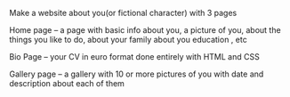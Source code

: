 Make a website about you(or fictional character) with 3 pages

Home page – a page with basic info about you, a picture of you, about the things
you like to do, about your family about you education , etc

Bio Page – your CV in euro format done entirely with HTML and CSS

Gallery page – a gallery with 10 or more pictures of you with date and
description about each of them

